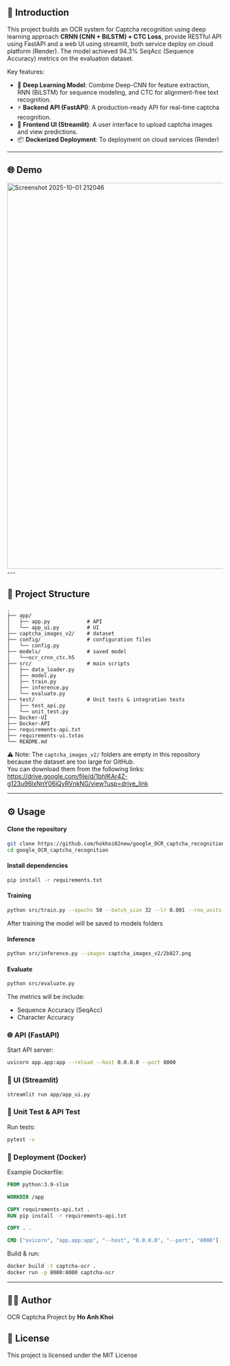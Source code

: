 ## 🚀 Introduction
This project builds an OCR system for Captcha recognition using deep learning approach **CRNN (CNN + BiLSTM) + CTC Loss**, provide RESTful API using FastAPI and a web UI using streamlit, both service deploy on cloud platform (Render). The model achieved 94.3% SeqAcc (Sequence Accuracy) metrics on the evaluation dataset.

Key features:
- 🧠 **Deep Learning Model**: Combine Deep-CNN for feature extraction, RNN (BiLSTM) for sequence modeling, and CTC for alignment-free text recognition.  
- ⚡ **Backend API (FastAPI)**: A production-ready API for real-time captcha recognition.  
- 🎨 **Frontend UI (Streamlit)**: A user interface to upload captcha images and view predictions.  
- 📦 **Dockerized Deployment**: To deployment on cloud services (Render)
  
---
## 🌐 Demo
<img width="900" height="900" alt="Screenshot 2025-10-01 212046" src="https://github.com/user-attachments/assets/166d7bb8-435f-4019-8a14-42fd71a5248a" />
---

## 📂 Project Structure
```
.
├── app/                 
│   ├── app.py            # API
│   └── app_ui.py         # UI
├── captcha_images_v2/    # dataset
├── config/               # configuration files
│   └── config.py
├── models/               # saved model
│   └──ocr_crnn_ctc.h5    
├── src/                  # main scripts
│   ├── data_loader.py    
│   ├── model.py
│   ├── train.py
│   ├── inference.py
│   └── evaluate.py
├── test/                 # Unit tests & integration tests
│   ├── test_api.py
│   └── unit_test.py
├── Docker-UI 
├── Docker-API
├── requirements-api.txt
├── requirements-ui.txtas
└── README.md
```

⚠️ Note: The `captcha_images_v2/` folders are empty in this repository because the dataset are too large for GitHub.  
You can download them from the following links: https://drive.google.com/file/d/1bhIKAr4Z-g123u96lxNnY06iQyRVnkNG/view?usp=drive_link

---
## ⚙️ Usage

#### Clone the repository

```bash
git clone https://github.com/hokhoi02new/google_OCR_captcha_recognition.git
cd google_OCR_captcha_recognition
```

#### Install dependencies
```bash
pip install -r requirements.txt
```

####  Training 
```bash
python src/train.py --epochs 50 --batch_size 32 --lr 0.001 --rnn_units 128
```
After training the model will be saved to models folders

#### Inference
```bash
python src/inference.py --images captcha_images_v2/2b827.png
```

#### Evaluate
```bash
python src/evaluate.py 
```
The metrics will be include:
- Sequence Accuracy (SeqAcc)
- Character Accuracy


### 🌐 API (FastAPI)
Start API server:
```bash
uvicorn app.app:app --reload --host 0.0.0.0 --port 8000
```

### 📌 UI (Streamlit)
```bash
streamlit run app/app_ui.py
```

### 🧪 Unit Test & API Test
Run tests:
```bash
pytest -v
```

### 🚀 Deployment (Docker)
Example Dockerfile:
```dockerfile
FROM python:3.9-slim

WORKDIR /app

COPY requirements-api.txt .
RUN pip install -r requirements-api.txt

COPY . .

CMD ["uvicorn", "app.app:app", "--host", "0.0.0.0", "--port", "8000"]
```

Build & run:
```bash
docker build -t captcha-ocr .
docker run -p 8000:8000 captcha-ocr
```

---


## 👨‍💻 Author
OCR Captcha Project by **Ho Anh Khoi**

## 📜 License 
This project is licensed under the MIT License

